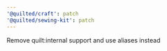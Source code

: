 ```yaml
---
'@quilted/craft': patch
'@quilted/sewing-kit': patch
---
```


Remove quilt:internal support and use aliases instead

